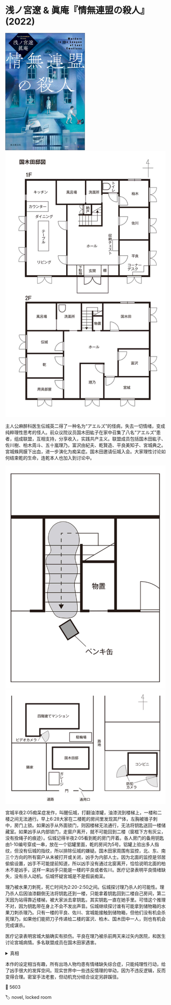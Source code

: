 # 浅ノ宮遼 & 眞庵『情無連盟の殺人』(2022)

<img src=covers/2022_情無連盟の殺人.jpg width=250/>

<img src=images/情無連盟の殺人_平面图.jpg />

主人公麻醉科医生伝城英二得了一种名为“アエルズ”的怪病，失去一切情绪，变成纯粹理性思考的怪人。前众议院议员国木田紘子在家中召集了八名“アエルズ”患者，组成联盟，互相支持，分享收入，实践共产主义。联盟成员包括国木田紘子、佐川樹、柏木周斗、五十嵐理乃，富沢由紀夫、乾賢造、平良美知子、宮城典之。宮城蛛网膜下出血，进一步演化为痴呆症。国木田邀请伝城入会。大家理性讨论如何结束乾的生命，连乾本人也加入到讨论中。

<img src=images/情無連盟の殺人_油漆翻倒.jpg />

<img src=images/情無連盟の殺人_监控.jpg />

宮城半夜2:05痴呆症发作，叫醒伝城，打翻油漆罐，油漆流到楼梯上，一楼和二楼之间无法通行。早上6:28大家在二楼乾的房间里发现其尸体，左胸被锥子刺中，房门上锁。如果凶手从外面锁门，则因楼梯无法通行，无法将钥匙送回一楼储藏室。如果凶手从内部锁门，走窗户离开，就不可能回到二楼（窗框下方有灰尘，没有拴绳子的痕迹）。伝城记得半夜2:05看到乾的房门开着。各人房门的备用钥匙由1-10编号穿成一串，放在一个铝罐里面，乾的房间为5号。铝罐上验出多人指纹，但没有伝城的指纹，所以排除伝城的嫌疑。国木田家周围有监控，北、东、南三个方向的所有窗户从未被打开或关闭，凶手为内部人士。因为北面的监控是邻居偷偷设置，凶手不可能提前知道，所以凶手没有通过北窗离开，恰恰说明北面的柏木不是凶手，这样一来凶手只能是一楼的平良或者佐川。医疗记录表明平良情绪缺失，没有杀人动机。伝城怀疑宮城是不是假装痴呆。

理乃被水果刀刺死，死亡时间为2:20-2:50之间。伝城探讨理乃杀人的可能性。理乃杀人后因油漆翻倒无法将钥匙还到一楼，只能拿着钥匙回到二楼自己房间，第二天因为站得靠近楼梯，被大家派去拿钥匙，其实钥匙一直在她手里。可惜这个推理不对，因为钥匙带在身上不会不发出声音。伝城继续探讨谁有可能拿到储物箱的水果刀刺杀理乃。只有一楼的平良、佐川、宮城能接触到储物箱，但他们没有机会杀死理乃，如果他们能把刀子传递给二楼的富沢、柏木、国木田中一人，则也有机会完成谋杀。

医疗记录表明宮城大脑确实有损伤。平良在理乃被杀前两天来过矢内医院，和医生讨论宮城病情。多名联盟成员在国木田家遇害。

<details><summary>真相</summary>
凶手为富沢由紀夫。平良检验宮城的医疗记录，确认他是真痴呆，于是推断拿钥匙的理乃是凶手，其余联盟成员一致决定联手杀死理乃。国木田告诉理乃凶手是宫城和柏木，骗理乃上楼拿水果刀杀柏木，所以是死者理乃自己把凶器水果刀带上二楼。大家提前安排行动计划，包括柏木下楼出门，富沢和佐川下围棋，都是为了制造不在场证明。大家用餐桌和椅子设置路障，让宮城只能在客厅一侧游荡。

<img src=images/情無連盟の殺人_路障.jpg />

富沢杀死佐川、柏木、宮城、平良，打电话告诉国木田说柏木、宮城、平良联手杀死佐川，自己正当自卫将他们杀死。国木田相信了富沢的说法，并认为由自己自首正当防卫对联盟更好，于是交换血液和指纹。

富沢刺中乾后建议他锁门开窗，制造外人作案的假象，这样对联盟的损失最小。乾理性思考后决定执行富沢建议，自发锁门。

几起案件的核心诡计都是凶手利用受害者没有情绪的特性，让他们反过来协助自己。
</details>

本作的设定相当有趣，所有出场人物均患有情绪缺失综合症，只能纯理性行动，给了凶手很大的发挥空间。现实世界中一些违反情理的举动，因为不违反逻辑，反而变得合理。密室手法老套，但动机充分结合设定另辟蹊径。

:link: 5603

:label: novel, locked room
